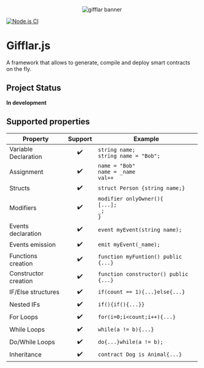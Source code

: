 <div align="center">
    <img src="https://i.imgur.com/mwbuYqE.png" alt="gifflar banner"/>
</div>

[![Node.js CI](https://github.com/GifflarJS-Framework/gifflar-library/actions/workflows/tests.yml/badge.svg)](https://github.com/GifflarJS-Framework/gifflar-library/actions/workflows/tests.yml)

# Gifflar.js

A framework that allows to generate, compile and deploy smart contracts on the fly.

## Project Status

**In development**

## Supported properties

| Property             |      Support       | Example                                               |
| -------------------- | :----------------: | ----------------------------------------------------- |
| Variable Declaration | :heavy_check_mark: | `string name;`<br/> `string name = "Bob";`            |
| Assignment           | :heavy_check_mark: | `name = "Bob"`<br/> `name = _name`<br/> `val++`       |
| Structs              | :heavy_check_mark: | `struct Person {string name;}`                        |
| Modifiers            | :heavy_check_mark: | `modifier onlyOwner(){`<br/>`[...];`<br/>`_;`<br/>`}` |
| Events declaration   | :heavy_check_mark: | `event myEvent(string name);`                         |
| Events emission      | :heavy_check_mark: | `emit myEvent(_name);`                                |
| Functions creation   | :heavy_check_mark: | `function myFuntion() public {...}`                   |
| Constructor creation | :heavy_check_mark: | `function constructor() public {...}`                 |
| IF/Else structures   | :heavy_check_mark: | `if(count == 1){...}else{...}`                        |
| Nested IFs           | :heavy_check_mark: | `if(){if(){...}}`                                     |
| For Loops            | :heavy_check_mark: | `for(i=0;i<count;i++){...}`                           |
| While Loops          | :heavy_check_mark: | `while(a != b){...}`                                  |
| Do/While Loops       | :heavy_check_mark: | `do{...}while(a != b);`                               |
| Inheritance          | :heavy_check_mark: | `contract Dog is Animal{...}`                         |
